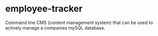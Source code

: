 # employee-tracker
Command line CMS (content management system) that can be used to actively manage a companies mySQL database. 
